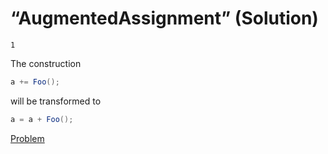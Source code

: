 # “AugmentedAssignment” (Solution)

```
1
```

The construction

```cs
a += Foo();
```

will be transformed to

```cs
a = a + Foo();
```

[Problem](./AugmentedAssignment-Q.md)